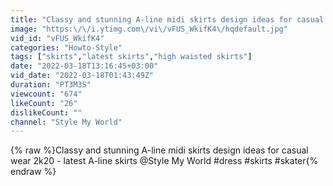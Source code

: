 ```yaml
---
title: "Classy and stunning A-line midi skirts design ideas for casual wear 2k20 - latest A-line skirts"
image: "https:\/\/i.ytimg.com\/vi\/vFUS_WkifK4\/hqdefault.jpg"
vid_id: "vFUS_WkifK4"
categories: "Howto-Style"
tags: ["skirts","latest skirts","high waisted skirts"]
date: "2022-03-18T13:16:45+03:00"
vid_date: "2022-03-18T01:43:49Z"
duration: "PT3M3S"
viewcount: "674"
likeCount: "26"
dislikeCount: ""
channel: "Style My World"
---
```

{% raw %}Classy and stunning A-line midi skirts design ideas for casual wear 2k20 - latest A-line skirts @Style My World #dress #skirts #skater{% endraw %}
